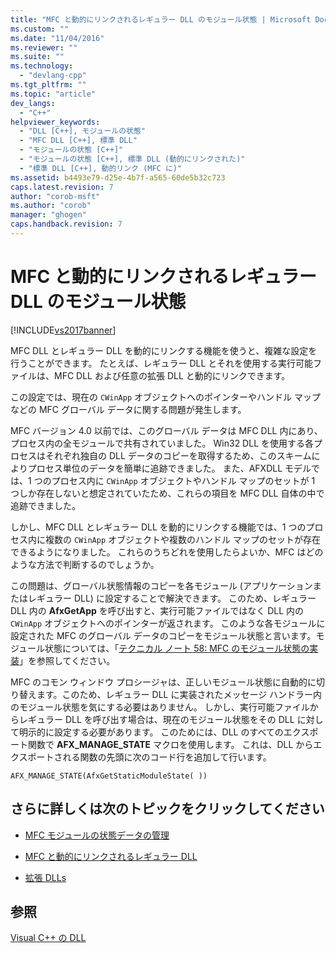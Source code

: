 ```yaml
---
title: "MFC と動的にリンクされるレギュラー DLL のモジュール状態 | Microsoft Docs"
ms.custom: ""
ms.date: "11/04/2016"
ms.reviewer: ""
ms.suite: ""
ms.technology: 
  - "devlang-cpp"
ms.tgt_pltfrm: ""
ms.topic: "article"
dev_langs: 
  - "C++"
helpviewer_keywords: 
  - "DLL [C++], モジュールの状態"
  - "MFC DLL [C++], 標準 DLL"
  - "モジュールの状態 [C++]"
  - "モジュールの状態 [C++], 標準 DLL (動的にリンクされた)"
  - "標準 DLL [C++], 動的リンク (MFC に)"
ms.assetid: b4493e79-d25e-4b7f-a565-60de5b32c723
caps.latest.revision: 7
author: "corob-msft"
ms.author: "corob"
manager: "ghogen"
caps.handback.revision: 7
---
```

# MFC と動的にリンクされるレギュラー DLL のモジュール状態
[!INCLUDE[vs2017banner](../assembler/inline/includes/vs2017banner.md)]

MFC DLL とレギュラー DLL を動的にリンクする機能を使うと、複雑な設定を行うことができます。  たとえば、レギュラー DLL とそれを使用する実行可能ファイルは、MFC DLL および任意の拡張 DLL と動的にリンクできます。  
  
 この設定では、現在の `CWinApp` オブジェクトへのポインターやハンドル マップなどの MFC グローバル データに関する問題が発生します。  
  
 MFC バージョン 4.0 以前では、このグローバル データは MFC DLL 内にあり、プロセス内の全モジュールで共有されていました。  Win32 DLL を使用する各プロセスはそれぞれ独自の DLL データのコピーを取得するため、このスキームによりプロセス単位のデータを簡単に追跡できました。  また、AFXDLL モデルでは、1 つのプロセス内に `CWinApp` オブジェクトやハンドル マップのセットが 1 つしか存在しないと想定されていたため、これらの項目を MFC DLL 自体の中で追跡できました。  
  
 しかし、MFC DLL とレギュラー DLL を動的にリンクする機能では、1 つのプロセス内に複数の `CWinApp` オブジェクトや複数のハンドル マップのセットが存在できるようになりました。  これらのうちどれを使用したらよいか、MFC はどのような方法で判断するのでしょうか。  
  
 この問題は、グローバル状態情報のコピーを各モジュール \(アプリケーションまたはレギュラー DLL\) に設定することで解決できます。  このため、レギュラー DLL 内の **AfxGetApp** を呼び出すと、実行可能ファイルではなく DLL 内の `CWinApp` オブジェクトへのポインターが返されます。  このような各モジュールに設定された MFC のグローバル データのコピーをモジュール状態と言います。モジュール状態については、「[テクニカル ノート 58: MFC のモジュール状態の実装](../mfc/tn058-mfc-module-state-implementation.md)」を参照してください。  
  
 MFC のコモン ウィンドウ プロシージャは、正しいモジュール状態に自動的に切り替えます。このため、レギュラー DLL に実装されたメッセージ ハンドラー内のモジュール状態を気にする必要はありません。  しかし、実行可能ファイルからレギュラー DLL を呼び出す場合は、現在のモジュール状態をその DLL に対して明示的に設定する必要があります。  このためには、DLL のすべてのエクスポート関数で **AFX\_MANAGE\_STATE** マクロを使用します。  これは、DLL からエクスポートされる関数の先頭に次のコード行を追加して行います。  
  
```  
AFX_MANAGE_STATE(AfxGetStaticModuleState( ))  
```  
  
## さらに詳しくは次のトピックをクリックしてください  
  
-   [MFC モジュールの状態データの管理](../mfc/managing-the-state-data-of-mfc-modules.md)  
  
-   [MFC と動的にリンクされるレギュラー DLL](../Topic/Regular%20DLLs%20Dynamically%20Linked%20to%20MFC.md)  
  
-   [拡張 DLLs](../build/extension-dlls-overview.md)  
  
## 参照  
 [Visual C\+\+ の DLL](../build/dlls-in-visual-cpp.md)